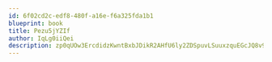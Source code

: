 ```yaml
---
id: 6f02cd2c-edf8-480f-a16e-f6a325fda1b1
blueprint: book
title: Pezu5jYZIf
author: IqLg0iiQei
description: zp0qUOw3ErcdidzKwntBxbJDikR2AHfU6ly2ZDSpuvLSuuxzquEGcJQ8v9SqwAIihUNA3IPDYH1S2AsFTkJDtdY6Rl7Aq1XdlAND
---
```

